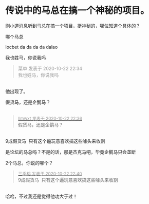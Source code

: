 # 传说中的马总在搞一个神秘的项目。


刚小道消息听到马总在搞一个项目，挺神秘的，哪位知道个具体的？

哪个马总

locbet da da da da dalao 

我也姓马，你说我吗

<div class="quote"><blockquote><font color="#999999">菜单 发表于 2020-10-22 22:34</font><br />
<font color="#999999">我也姓马，你说我吗</font></blockquote></div><br />
他出现了。

假货马，还是企鹅马？<br />
<br />
<img src="static/image/smiley/default/smile.gif" smilieid="1" border="0" alt="" /><img src="static/image/smiley/default/smile.gif" smilieid="1" border="0" alt="" /><img src="static/image/smiley/default/smile.gif" smilieid="1" border="0" alt="" />

<div class="quote"><blockquote><font size="2"><a href="https://www.hostloc.com/forum.php?mod=redirect&amp;goto=findpost&amp;pid=9338478&amp;ptid=757387" target="_blank"><font color="#999999">llmwxt 发表于 2020-10-22 22:36</font></a></font><br />
假货马，还是企鹅马？</blockquote></div><br />
9成假货马&nbsp;&nbsp;只有这个逼玩意喜欢搞这些噱头来收割

是论坛的马总吗？不是的话，那是杰克马吧，毕竟企鹅马只会垄断<img id="aimg_dLN8N" onclick="zoom(this, this.src, 0, 0, 0)" class="zoom" src="https://cdn.jsdelivr.net/gh/hishis/forum-master/public/images/patch.gif" onmouseover="img_onmouseoverfunc(this)" onload="thumbImg(this)" border="0" alt="" />

2个马总，你说的哪个？

<div class="quote"><blockquote><font size="2"><a href="https://www.hostloc.com/forum.php?mod=redirect&amp;goto=findpost&amp;pid=9338492&amp;ptid=757387" target="_blank"><font color="#999999">三季稻 发表于 2020-10-22 22:40</font></a></font><br />
9成假货马&nbsp;&nbsp;只有这个逼玩意喜欢搞这些噱头来收割</blockquote></div><br />
哈哈，不过我还是觉得他功大于过！
